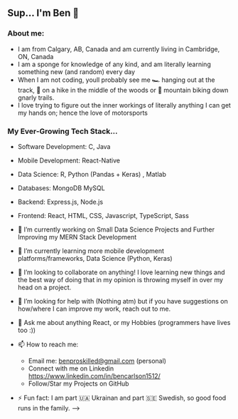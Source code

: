 ## Sup... I'm Ben 👋

### About me:
- I am from Calgary, AB, Canada and am currently living in Cambridge, ON, Canada
- I am a sponge for knowledge of any kind, and am literally learning something new (and random) every day
- When I am not coding, youll probably see me 🏎️ hanging out at the track, 🥾 on a hike in the middle of the woods or 🚴 mountain biking down gnarly trails. 
- I love trying to figure out the inner workings of literally anything I can get my hands on; hence the love of motorsports

### My Ever-Growing Tech Stack...

- Software Development: C, Java
- Mobile Development: React-Native
- Data Science: R, Python (Pandas + Keras) , Matlab
- Databases: MongoDB MySQL
- Backend: Express.js, Node.js
- Frontend: React, HTML, CSS, Javascript, TypeScript, Sass

- 🔭 I’m currently working on Small Data Science Projects and Further Improving my MERN Stack Development
- 🌱 I’m currently learning  more mobile development platforms/frameworks, Data Science (Python, Keras)

- 👯 I’m looking to collaborate on anything! I love learning new things and the best way of doing that in my opinion is throwing myself in over my head on a project.
- 🤔 I’m looking for help with (Nothing atm) but if you have suggestions on how/where I can improve my work, reach out to me.
- 💬 Ask me about anything React, or my Hobbies (programmers have lives too :))
- 📫 How to reach me: 
   - Email me: benproskilled@gmail.com (personal)
   - Connect with me on Linkedin https://www.linkedin.com/in/bencarlson1512/
   - Follow/Star my Projects on GitHub
- ⚡ Fun fact: I am part 🇺🇦 Ukrainan and part 🇸🇪 Swedish, so good food runs in the family.
-->
